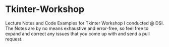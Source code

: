 # Tkinter-Workshop

Lecture Notes and Code Examples for Tkinter Workshop I conducted @ DSI.            
The Notes are by no means exhaustive and error-free, so feel free to expand and correct any issues that you come up with and send a pull request.
